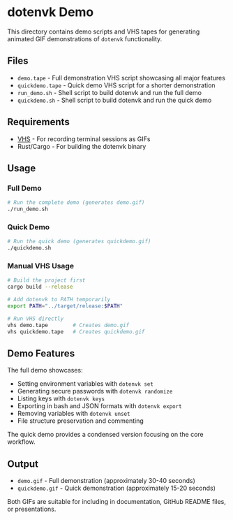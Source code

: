 # dotenvk Demo

This directory contains demo scripts and VHS tapes for generating animated GIF demonstrations of `dotenvk` functionality.

## Files

- `demo.tape` - Full demonstration VHS script showcasing all major features
- `quickdemo.tape` - Quick demo VHS script for a shorter demonstration  
- `run_demo.sh` - Shell script to build dotenvk and run the full demo
- `quickdemo.sh` - Shell script to build dotenvk and run the quick demo

## Requirements

- [VHS](https://github.com/charmbracelet/vhs) - For recording terminal sessions as GIFs
- Rust/Cargo - For building the dotenvk binary

## Usage

### Full Demo

```bash
# Run the complete demo (generates demo.gif)
./run_demo.sh
```

### Quick Demo

```bash
# Run the quick demo (generates quickdemo.gif)
./quickdemo.sh
```

### Manual VHS Usage

```bash
# Build the project first
cargo build --release

# Add dotenvk to PATH temporarily
export PATH="../target/release:$PATH"

# Run VHS directly
vhs demo.tape        # Creates demo.gif
vhs quickdemo.tape   # Creates quickdemo.gif
```

## Demo Features

The full demo showcases:

- Setting environment variables with `dotenvk set`
- Generating secure passwords with `dotenvk randomize`
- Listing keys with `dotenvk keys`
- Exporting in bash and JSON formats with `dotenvk export`
- Removing variables with `dotenvk unset`
- File structure preservation and commenting

The quick demo provides a condensed version focusing on the core workflow.

## Output

- `demo.gif` - Full demonstration (approximately 30-40 seconds)
- `quickdemo.gif` - Quick demonstration (approximately 15-20 seconds)

Both GIFs are suitable for including in documentation, GitHub README files, or presentations.